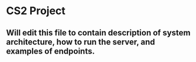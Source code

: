 # CS2 Project
## Will edit this file to contain description of system architecture, how to run the server, and examples of endpoints.
